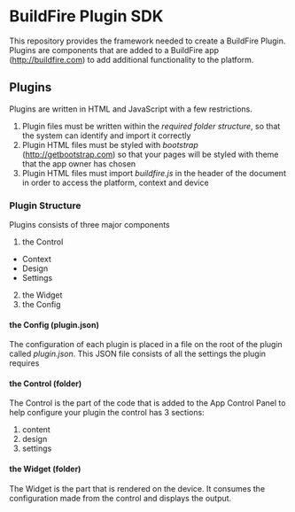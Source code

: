 # BuildFire Plugin SDK
This repository provides the framework needed to create a BuildFire Plugin.
Plugins are components that are added to a BuildFire app (http://buildfire.com) to add additional functionality to the platform. 
## Plugins
Plugins are written in HTML and JavaScript with a few restrictions. 
1. Plugin files must be written within the *required folder structure*, so that the system can identify and import it correctly
2. Plugin HTML files must be styled with *bootstrap* (http://getbootstrap.com) so that your pages will be styled with theme that the app owner has chosen
3. Plugin HTML files must import *buildfire.js* in the header of the document in order to access the platform, context and device

### Plugin Structure
Plugins consists of three major components
1. the Control
  * Context
  * Design
  * Settings
2. the Widget
3. the Config

#### the Config (plugin.json)
The configuration of each plugin is placed in a file on the root of the plugin called *plugin.json*. This JSON file consists of all the settings the plugin requires

#### the Control (folder)
The Control is the part of the code that is added to the App Control Panel to help configure your plugin
the control has 3 sections:
1. content
2. design
3. settings

#### the Widget (folder)
The Widget is the part that is rendered on the device. It consumes the configuration made from the control and displays the output.
